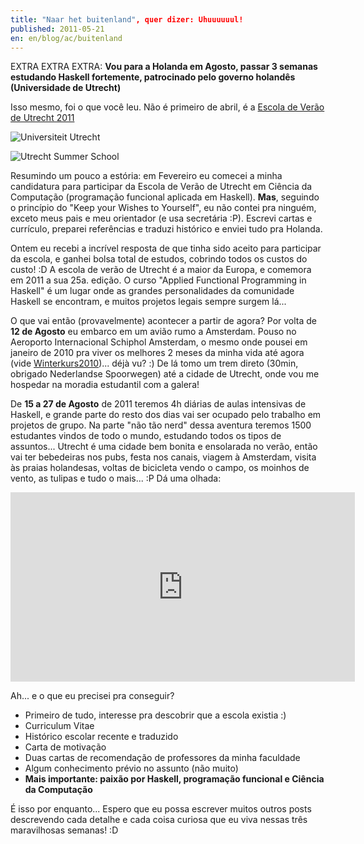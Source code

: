 ```yaml
---
title: "Naar het buitenland", quer dizer: Uhuuuuuul!
published: 2011-05-21
en: en/blog/ac/buitenland
---
```


EXTRA EXTRA EXTRA: **Vou para a Holanda em Agosto, passar 3 semanas estudando Haskell fortemente, patrocinado pelo governo holandês (Universidade de Utrecht)**

Isso mesmo, foi o que você leu.
Não é primeiro de abril, é a [Escola de Verão de Utrecht 2011][1]

![Universiteit Utrecht](/files/imgs/2011-05_UUlogo.gif)

![Utrecht Summer School](/files/imgs/2011-05_logo_uss.gif)

<!--more-->

Resumindo um pouco a estória:
em Fevereiro eu comecei a minha candidatura para participar da Escola de Verão de Utrecht em Ciência da Computação (programação funcional aplicada em Haskell).
**Mas**, seguindo o princípio do "Keep your Wishes to Yourself", eu não contei pra ninguém, exceto meus pais e meu orientador (e usa secretária :P).
Escrevi cartas e currículo, preparei referências e traduzi histórico e enviei tudo pra Holanda.

Ontem eu recebi a incrível resposta de que tinha sido aceito para participar da escola, e ganhei bolsa total de estudos, cobrindo todos os custos do custo! :D
A escola de verão de Utrecht é a maior da Europa, e comemora em 2011 a sua 25a. edição.
O curso "Applied Functional Programming in Haskell" é um lugar onde as grandes personalidades da comunidade Haskell se encontram,
e muitos projetos legais sempre surgem lá...

O que vai então (provavelmente) acontecer a partir de agora?
Por volta de **12 de Agosto** eu embarco em um avião rumo a Amsterdam.
Pouso no Aeroporto Internacional Schiphol Amsterdam, o mesmo onde pousei em janeiro de 2010 pra viver os melhores 2 meses da minha vida até agora
(vide [Winterkurs2010](/pt/blog/misc/ddorf-ankunft))... déjà vu? :)
De lá tomo um trem direto (30min, obrigado Nederlandse Spoorwegen) até a cidade de Utrecht, onde vou me hospedar na moradia estudantil com a galera!

De **15 a 27 de Agosto** de 2011 teremos 4h diárias de aulas intensivas de Haskell, e grande parte do resto dos dias vai ser ocupado pelo trabalho em projetos de grupo.
Na parte "não tão nerd" dessa aventura teremos 1500 estudantes vindos de todo o mundo, estudando todos os tipos de assuntos...
Utrecht é uma cidade bem bonita e ensolarada no verão, então vai ter bebedeiras nos pubs, festa nos canais, viagem à Amsterdam, visita às praias holandesas, voltas de bicicleta vendo o campo, os moinhos de vento, as tulipas e tudo o mais... :P
Dá uma olhada:

<iframe src="http://player.vimeo.com/video/18421855?byline=0&amp;portrait=0&amp;color=ff9933" width="551" height="303" frameborder="0"></iframe>

Ah... e o que eu precisei pra conseguir?

  * Primeiro de tudo, interesse pra descobrir que a escola existia :)
  * Curriculum Vitae
  * Histórico escolar recente e traduzido
  * Carta de motivação
  * Duas cartas de recomendação de professores da minha faculdade
  * Algum conhecimento prévio no assunto (não muito)
  * **Mais importante: paixão por Haskell, programação funcional e Ciência da Computação**

É isso por enquanto...
Espero que eu possa escrever muitos outros posts descrevendo cada detalhe e cada coisa curiosa que eu viva nessas três maravilhosas semanas! :D

[1]: <http://www.utrechtsummerschool.nl/>
